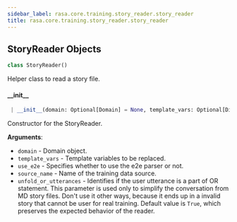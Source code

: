 ```yaml
---
sidebar_label: rasa.core.training.story_reader.story_reader
title: rasa.core.training.story_reader.story_reader
---
```

## StoryReader Objects

```python
class StoryReader()
```

Helper class to read a story file.

#### \_\_init\_\_

```python
 | __init__(domain: Optional[Domain] = None, template_vars: Optional[Dict] = None, use_e2e: bool = False, source_name: Text = None, unfold_or_utterances: bool = True) -> None
```

Constructor for the StoryReader.

**Arguments**:

- `domain` - Domain object.
- `template_vars` - Template variables to be replaced.
- `use_e2e` - Specifies whether to use the e2e parser or not.
- `source_name` - Name of the training data source.
- `unfold_or_utterances` - Identifies if the user utterance is a part of
  OR statement. This parameter is used only to simplify the conversation
  from MD story files. Don&#x27;t use it other ways, because it ends up
  in a invalid story that cannot be user for real training.
  Default value is `True`, which preserves the expected behavior
  of the reader.

